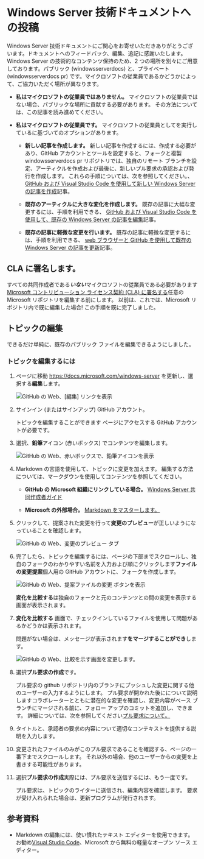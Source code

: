 # <a name="contributing-to-windows-server-technical-documentation"></a>Windows Server 技術ドキュメントへの投稿

Windows Server 技術ドキュメントにご関心をお寄せいただきありがとうございます。ドキュメントへのフィードバック、編集、追記に感謝いたします。Windows Server の技術的なコンテンツ保持のため、2 つの場所を別々にご用意しております。パブリック (windowsserverdocs) と、プライベート (windowsserverdocs pr) です。マイクロソフトの従業員であるかどうかによって、ご協力いただく場所が異なります。

- **私はマイクロソフトの従業員ではありません。** マイクロソフトの従業員ではない場合、パブリックな場所に貢献する必要があります。 その方法については、この記事を読み進めてください。


- **私はマイクロソフトの従業員です。** マイクロソフトの従業員としてを実行しているに基づいてのオプションがあります。

    - **新しい記事を作成します。** 新しい記事を作成するには、作成する必要があり、GitHub アカウントとツールを設定すると、フォークと複製 windowsserverdocs pr リポジトリでは、独自のリモート ブランチを設定、アーティクルを作成および最後に、新しいプル要求の承認および発行を作成します。 これらの手順については、次を参照してください。、 [GitHub および Visual Studio Code を使用して新しい Windows Server の記事を作成](https://github.com/MicrosoftDocs/windowsserverdocs/blob/master/Contributor-guide/create-new-using-github.md)記事。

    - **既存のアーティクルに大きな変化を作成します。** 既存の記事に大幅な変更するには、手順を利用できる、 [GitHub および Visual Studio Code を使用して、既存の Windows Server の記事を編集](https://github.com/MicrosoftDocs/windowsserverdocs/blob/master/Contributor-guide/edit-existing-using-github.md)記事。

    - **既存の記事に軽微な変更を行います。** 既存の記事に軽微な変更するには、手順を利用できる、 [web ブラウザーと GitHub を使用して既存の Windows Server の記事を更新](https://github.com/MicrosoftDocs/windowsserverdocs/blob/master/Contributor-guide/github-browser-updates.md)記事。

## <a name="sign-a-cla"></a>CLA に署名します。

すべての共同作成者である***いない***マイクロソフトの従業員である必要があります[Microsoft コントリビューション ライセンス契約 (CLA) に署名する](https://cla.microsoft.com/)任意の Microsoft リポジトリを編集する前にします。 以前は、これでは、Microsoft リポジトリ内で既に編集した場合!
この手順を既に完了しました。

## <a name="editing-topics"></a>トピックの編集

できるだけ単純に、既存のパブリック ファイルを編集できるようにしました。

### <a name="to-edit-a-topic"></a>トピックを編集するには

1. ページに移動 https://docs.microsoft.com/windows-server を更新し、選択する**編集**します。

    ![GitHub の Web、[編集] リンクを表示](media/contribute-link.png)

2. サインイン (またはサインアップ) GitHub アカウント。

    トピックを編集することができます ページにアクセスする GitHub アカウントが必要です。

3. 選択、**鉛筆**アイコン (赤いボックス) でコンテンツを編集します。

    ![GitHub の Web、赤いボックスで、鉛筆アイコンを表示](media/pencil-icon.png)

4. Markdown の言語を使用して、トピックに変更を加えます。 編集する方法については、マークダウンを使用してコンテンツを参照してください。

    - **GitHub の Microsoft 組織にリンクしている場合。** [Windows Server 共同作成者ガイド](https://github.com/MicrosoftDocs/windowsserverdocs-pr/tree/master/Contributor-guide)

    - **Microsoft の外部場合。** [Markdown をマスターします。](https://guides.github.com/features/mastering-markdown/)

5. クリックして、提案された変更を行って**変更のプレビュー**が正しいようになっていることを確認します。

    ![GitHub の Web、変更のプレビュー タブ](media/preview-changes.png)

6. 完了したら、トピックを編集するには、ページの下部までスクロールし、独自のフォークのわかりやすい名前を入力および順にクリックします**ファイルの変更提案**個人用の GitHub アカウントに、フォークを作成します。

    ![GitHub の Web、提案ファイルの変更 ボタンを表示](media/propose-file-change.png)

    **変化を比較する**は独自のフォークと元のコンテンツとの間の変更を表示する画面が表示されます。

7. **変化を比較する** 画面で、チェックインしているファイルを使用して問題があるかどうかは表示されます。

    問題がない場合は、メッセージが表示されます**をマージすることができ**します。

    ![GitHub の Web、比較を示す画面を変更します。](media/compare-changes.png)

8. 選択**プル要求の作成**です。

    プル要求の github リポジトリ内のブランチにプッシュした変更に関する他のユーザーの入力するようにします。 プル要求が開かれた後にについて説明しますコラボレーターとともに潜在的な変更を確認し、変更内容がベース ブランチにマージされる前に、フォロー アップのコミットを追加し、できます。 詳細については、次を参照してください[プル要求について。](https://help.github.com/articles/about-pull-requests)

9. タイトルと、承認者の要求の内容について適切なコンテキストを提供する説明を入力します。

10. 変更されたファイルのみがこのプル要求であることを確認する、ページの一番下までスクロールします。 それ以外の場合、他のユーザーからの変更を上書きする可能性があります。

11. 選択**プル要求の作成**実際には、プル要求を送信するには、もう一度です。

    プル要求は、トピックのライターに送信され、編集内容を確認します。 要求が受け入れられた場合は、更新プログラムが発行されます。

## <a name="resources"></a>参考資料

- Markdown の編集には、使い慣れたテキスト エディターを使用できます。 お勧め[Visual Studio Code](https://code.visualstudio.com/)、Microsoft から無料の軽量なオープン ソース エディター。
